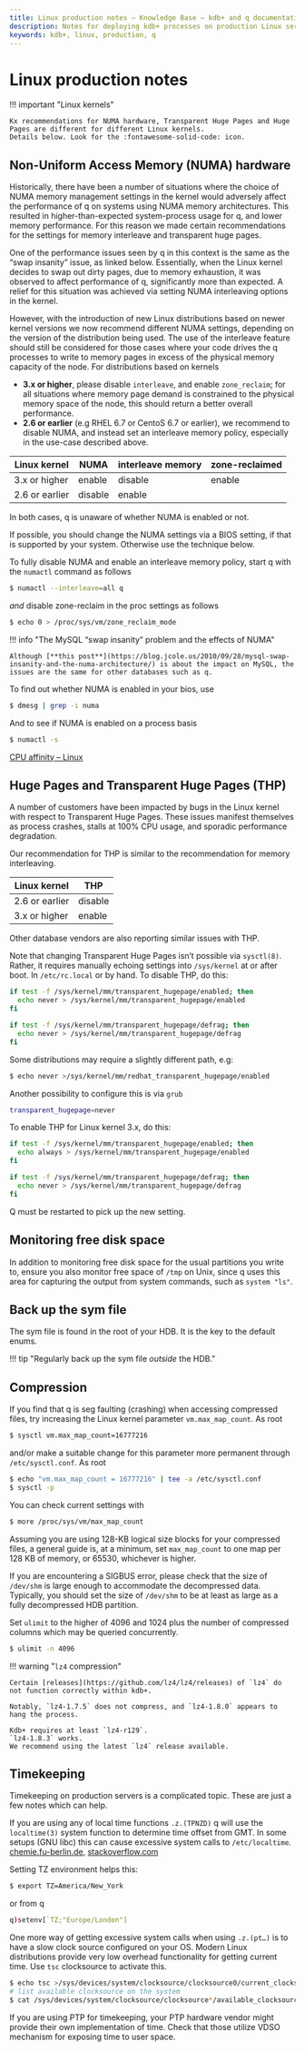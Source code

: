 ```yaml
---
title: Linux production notes – Knowledge Base – kdb+ and q documentation
description: Notes for deploying kdb+ processes on production Linux servers
keywords: kdb+, linux, production, q
---
```

# Linux production notes



!!! important "Linux kernels"

    Kx recommendations for NUMA hardware, Transparent Huge Pages and Huge Pages are different for different Linux kernels. 
    Details below. Look for the :fontawesome-solid-code: icon. 



## Non-Uniform Access Memory (NUMA) hardware

Historically, there have been a number of situations where the choice of NUMA memory management settings in the kernel would adversely affect the performance of q on systems using NUMA memory architectures. This resulted in higher-than-expected system-process usage for q, and lower memory performance. For this reason we made certain recommendations for the settings for memory interleave and transparent huge pages. 

One of the performance issues seen by q in this context is the same as the “swap insanity” issue, as linked below. Essentially, when the Linux kernel decides to swap out dirty pages, due to memory exhaustion, it was observed to affect performance of q, significantly more than expected. A relief for this situation was achieved via setting NUMA interleaving options in the kernel.

However, with the introduction of new Linux distributions based on newer kernel versions we now recommend different NUMA settings, depending on the version of the distribution being used. The use of the interleave feature should still be considered for those cases where your code drives the q processes to write to memory pages in excess of the physical memory capacity of the node. For distributions based on kernels

-   **3.x or higher**, please disable `interleave`, and enable `zone_reclaim`; for all situations where memory page demand is constrained to the physical memory space of the node, this should return a better overall performance.  
-   **2.6 or earlier** (e.g RHEL 6.7 or CentoS 6.7 or earlier), we recommend to disable NUMA, and instead set an interleave memory policy, especially in the use-case described above.

Linux kernel   | NUMA    | interleave memory | zone-reclaimed
---------------|---------|-------------------|---------------
3.x or higher  | enable  | disable           | enable        
2.6 or earlier | disable | enable            |

In both cases, q is unaware of whether NUMA is enabled or not.

If possible, you should change the NUMA settings via a BIOS setting, if that is supported by your system. Otherwise use the technique below.

To fully disable NUMA and enable an interleave memory policy, start q with the `numactl` command as follows

```bash
$ numactl --interleave=all q
```

_and_ disable zone-reclaim in the proc settings as follows

```bash
$ echo 0 > /proc/sys/vm/zone_reclaim_mode
```

!!! info "The MySQL “swap insanity” problem and the effects of NUMA"

    Although [**this post**](https://blog.jcole.us/2010/09/28/mysql-swap-insanity-and-the-numa-architecture/) is about the impact on MySQL, the issues are the same for other databases such as q.

To find out whether NUMA is enabled in your bios, use

```bash
$ dmesg | grep -i numa
```

And to see if NUMA is enabled on a process basis

```bash
$ numactl -s
```

<i class="far fa-hand-point-right"></i> 
[CPU affinity – Linux](cpu-affinity.md#linux)


## Huge Pages and Transparent Huge Pages (THP)

A number of customers have been impacted by bugs in the Linux kernel with respect to Transparent Huge Pages. These issues manifest themselves as process crashes, stalls at 100% CPU usage, and sporadic performance degradation. 

<i class="fas fa-code fa-2x"></i>
Our recommendation for THP is similar to the recommendation for memory interleaving. 

Linux kernel   | THP
---------------|--------
2.6 or earlier | disable
3.x or higher  | enable

Other database vendors are also reporting similar issues with THP.

Note that changing Transparent Huge Pages isn’t possible via `sysctl(8)`. Rather, it requires manually echoing settings into `/sys/kernel` at or after boot. In `/etc/rc.local` or by hand. To disable THP, do this:

```bash
if test -f /sys/kernel/mm/transparent_hugepage/enabled; then
  echo never > /sys/kernel/mm/transparent_hugepage/enabled
fi

if test -f /sys/kernel/mm/transparent_hugepage/defrag; then
  echo never > /sys/kernel/mm/transparent_hugepage/defrag
fi
```

Some distributions may require a slightly different path, e.g:


```bash
$ echo never >/sys/kernel/mm/redhat_transparent_hugepage/enabled
```
Another possibility to configure this is via `grub`

```bash
transparent_hugepage=never
```

To enable THP for Linux kernel 3.x, do this:

```bash
if test -f /sys/kernel/mm/transparent_hugepage/enabled; then
  echo always > /sys/kernel/mm/transparent_hugepage/enabled
fi

if test -f /sys/kernel/mm/transparent_hugepage/defrag; then
  echo never > /sys/kernel/mm/transparent_hugepage/defrag
fi
```

Q must be restarted to pick up the new setting.


## Monitoring free disk space

In addition to monitoring free disk space for the usual partitions you write to, ensure you also monitor free space of `/tmp` on Unix, since q uses this area for capturing the output from system commands, such as `system "ls"`.


## Back up the sym file

The sym file is found in the root of your HDB.
It is the key to the default enums. 

!!! tip "Regularly back up the sym file _outside_ the HDB."


## Compression

If you find that q is seg faulting (crashing) when accessing compressed files, try increasing the Linux kernel parameter `vm.max_map_count`. As root

```bash
$ sysctl vm.max_map_count=16777216
```

and/or make a suitable change for this parameter more permanent through `/etc/sysctl.conf`. As root

```bash
$ echo "vm.max_map_count = 16777216" | tee -a /etc/sysctl.conf
$ sysctl -p
```

You can check current settings with

```bash
$ more /proc/sys/vm/max_map_count
```

Assuming you are using 128-KB logical size blocks for your compressed files, a general guide is, at a minimum, set `max_map_count` to one map per 128&nbsp;KB of memory, or 65530, whichever is higher.

If you are encountering a SIGBUS error, please check that the size of `/dev/shm` is large enough to accommodate the decompressed data. Typically, you should set the size of `/dev/shm` to be at least as large as a fully decompressed HDB partition.

Set `ulimit` to the higher of 4096 and 1024 plus the number of compressed columns which may be queried concurrently.

```bash
$ ulimit -n 4096
```

!!! warning "`lz4` compression"

    Certain [releases](https://github.com/lz4/lz4/releases) of `lz4` do not function correctly within kdb+.

    Notably, `lz4-1.7.5` does not compress, and `lz4-1.8.0` appears to hang the process. 

    Kdb+ requires at least `lz4-r129`.
    `lz4-1.8.3` works. 
    We recommend using the latest `lz4` release available.


## Timekeeping

Timekeeping on production servers is a complicated topic. These are just a few notes which can help.

If you are using any of local time functions `.z.(TPNZD)` q will use the `localtime(3)` system function to determine time offset from GMT. In some setups (GNU libc) this can cause excessive system calls to `/etc/localtime`.  
<i class="far fa-hand-point-right"></i> [chemie.fu-berlin.de](http://kirste.userpage.fu-berlin.de/chemnet/use/info/libc/libc_17.html#SEC301), [stackoverflow.com](https://stackoverflow.com/questions/4554271/how-to-avoid-excessive-stat-etc-localtime-calls-in-strftime-on-linux/4554302#4554302)

Setting TZ environment helps this:

```bash
$ export TZ=America/New_York
```

or from q

```q
q)setenv[`TZ;"Europe/London"]
```

One more way of getting excessive system calls when using `.z.(pt…)` is to have a slow clock source configured on your OS. Modern Linux distributions provide very low overhead functionality for getting current time. Use `tsc` clocksource to activate this.

```bash
$ echo tsc >/sys/devices/system/clocksource/clocksource0/current_clocksource
# list available clocksource on the system
$ cat /sys/devices/system/clocksource/clocksource*/available_clocksource
```

If you are using PTP for timekeeping, your PTP hardware vendor might provide their own implementation of time. Check that those utilize VDSO mechanism for exposing time to user space.


